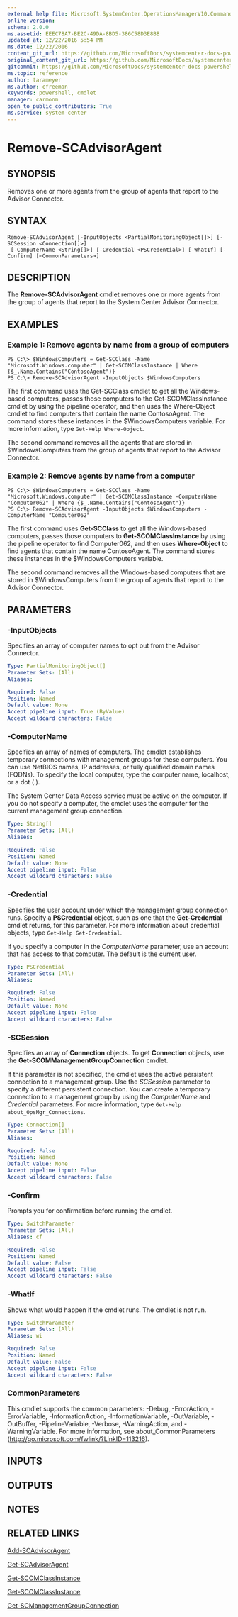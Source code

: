 ```yaml
---
external help file: Microsoft.SystemCenter.OperationsManagerV10.Commands.dll-Help.xml
online version: 
schema: 2.0.0
ms.assetid: EEEC78A7-BE2C-49DA-8BD5-386C58D3E8BB
updated_at: 12/22/2016 5:54 PM
ms.date: 12/22/2016
content_git_url: https://github.com/MicrosoftDocs/systemcenter-docs-powershell/blob/live/systemcenter-cmdlets/SystemCenter2016/OperationsManager/vlatest/Remove-SCAdvisorAgent.md
original_content_git_url: https://github.com/MicrosoftDocs/systemcenter-docs-powershell/blob/live/systemcenter-cmdlets/SystemCenter2016/OperationsManager/vlatest/Remove-SCAdvisorAgent.md
gitcommit: https://github.com/MicrosoftDocs/systemcenter-docs-powershell/blob/17c3a51bd892aad46c731d9f381f0704b4815004/systemcenter-cmdlets/SystemCenter2016/OperationsManager/vlatest/Remove-SCAdvisorAgent.md
ms.topic: reference
author: tarameyer
ms.author: cfreeman
keywords: powershell, cmdlet
manager: carmonm
open_to_public_contributors: True
ms.service: system-center
---
```


# Remove-SCAdvisorAgent

## SYNOPSIS
Removes one or more agents from the group of agents that report to the Advisor Connector.

## SYNTAX

```
Remove-SCAdvisorAgent [-InputObjects <PartialMonitoringObject[]>] [-SCSession <Connection[]>]
 [-ComputerName <String[]>] [-Credential <PSCredential>] [-WhatIf] [-Confirm] [<CommonParameters>]
```

## DESCRIPTION
The **Remove-SCAdvisorAgent** cmdlet removes one or more agents from the group of agents that report to the System Center Advisor Connector.

## EXAMPLES

### Example 1: Remove agents by name from a group of computers
```
PS C:\> $WindowsComputers = Get-SCClass -Name "Microsoft.Windows.computer" | Get-SCOMClassInstance | Where {$_.Name.Contains("ContosoAgent")}
PS C:\> Remove-SCAdvisorAgent -InputObjects $WindowsComputers
```

The first command uses the Get-SCClass cmdlet to get all the Windows-based computers, passes those computers to the Get-SCOMClassInstance cmdlet by using the pipeline operator, and then uses the Where-Object cmdlet to find computers that contain the name ContosoAgent.
The command stores these instances in the $WindowsComputers variable.
For more information, type `Get-Help Where-Object`.

The second command removes all the agents that are stored in $WindowsComputers from the group of agents that report to the Advisor Connector.

### Example 2: Remove agents by name from a computer
```
PS C:\> $WindowsComputers = Get-SCClass -Name "Microsoft.Windows.computer" | Get-SCOMClassInstance -ComputerName "Computer062" | Where {$_.Name.Contains("ContosoAgent")}
PS C:\> Remove-SCAdvisorAgent -InputObjects $WindowsComputers -ComputerName "Computer062"
```

The first command uses **Get-SCClass** to get all the Windows-based computers, passes those computers to **Get-SCOMClassInstance** by using the pipeline operator to find Computer062, and then uses **Where-Object** to find agents that contain the name ContosoAgent.
The command stores these instances in the $WindowsComputers variable.

The second command removes all the Windows-based computers that are stored in $WindowsComputers from the group of agents that report to the Advisor Connector.

## PARAMETERS

### -InputObjects
Specifies an array of computer names to opt out from the Advisor Connector.

```yaml
Type: PartialMonitoringObject[]
Parameter Sets: (All)
Aliases: 

Required: False
Position: Named
Default value: None
Accept pipeline input: True (ByValue)
Accept wildcard characters: False
```

### -ComputerName
Specifies an array of names of computers.
The cmdlet establishes temporary connections with management groups for these computers.
You can use NetBIOS names, IP addresses, or fully qualified domain names (FQDNs).
To specify the local computer, type the computer name, localhost, or a dot (.).

The System Center Data Access service must be active on the computer.
If you do not specify a computer, the cmdlet uses the computer for the current management group connection.

```yaml
Type: String[]
Parameter Sets: (All)
Aliases: 

Required: False
Position: Named
Default value: None
Accept pipeline input: False
Accept wildcard characters: False
```

### -Credential
Specifies the user account under which the management group connection runs.
Specify a **PSCredential** object, such as one that the **Get-Credential** cmdlet returns, for this parameter.
For more information about credential objects, type `Get-Help Get-Credential`.

If you specify a computer in the *ComputerName* parameter, use an account that has access to that computer.
The default is the current user.

```yaml
Type: PSCredential
Parameter Sets: (All)
Aliases: 

Required: False
Position: Named
Default value: None
Accept pipeline input: False
Accept wildcard characters: False
```

### -SCSession
Specifies an array of **Connection** objects.
To get **Connection** objects, use the **Get-SCOMManagementGroupConnection** cmdlet.

If this parameter is not specified, the cmdlet uses the active persistent connection to a management group.
Use the *SCSession* parameter to specify a different persistent connection.
You can create a temporary connection to a management group by using the *ComputerName* and *Credential* parameters.
For more information, type `Get-Help about_OpsMgr_Connections`.

```yaml
Type: Connection[]
Parameter Sets: (All)
Aliases: 

Required: False
Position: Named
Default value: None
Accept pipeline input: False
Accept wildcard characters: False
```

### -Confirm
Prompts you for confirmation before running the cmdlet.

```yaml
Type: SwitchParameter
Parameter Sets: (All)
Aliases: cf

Required: False
Position: Named
Default value: False
Accept pipeline input: False
Accept wildcard characters: False
```

### -WhatIf
Shows what would happen if the cmdlet runs.
The cmdlet is not run.

```yaml
Type: SwitchParameter
Parameter Sets: (All)
Aliases: wi

Required: False
Position: Named
Default value: False
Accept pipeline input: False
Accept wildcard characters: False
```

### CommonParameters
This cmdlet supports the common parameters: -Debug, -ErrorAction, -ErrorVariable, -InformationAction, -InformationVariable, -OutVariable, -OutBuffer, -PipelineVariable, -Verbose, -WarningAction, and -WarningVariable. For more information, see about_CommonParameters (http://go.microsoft.com/fwlink/?LinkID=113216).

## INPUTS

## OUTPUTS

## NOTES

## RELATED LINKS

[Add-SCAdvisorAgent](xref:SystemCenter2016/OperationsManager/vlatest/Add-SCAdvisorAgent.md)

[Get-SCAdvisorAgent](xref:SystemCenter2016/OperationsManager/vlatest/Get-SCAdvisorAgent.md)

[Get-SCOMClassInstance](xref:SystemCenter2016/OperationsManager/vlatest/Get-SCOMClassInstance.md)

[Get-SCOMClassInstance](xref:SystemCenter2016/OperationsManager/vlatest/Get-SCOMClassInstance.md)

[Get-SCManagementGroupConnection](xref:SystemCenter2016/OperationsManager/vlatest/Get-SCManagementGroupConnection.md)

